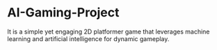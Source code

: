 # AI-Gaming-Project
It is a simple yet engaging 2D platformer game that leverages machine learning and artificial intelligence for dynamic gameplay.
